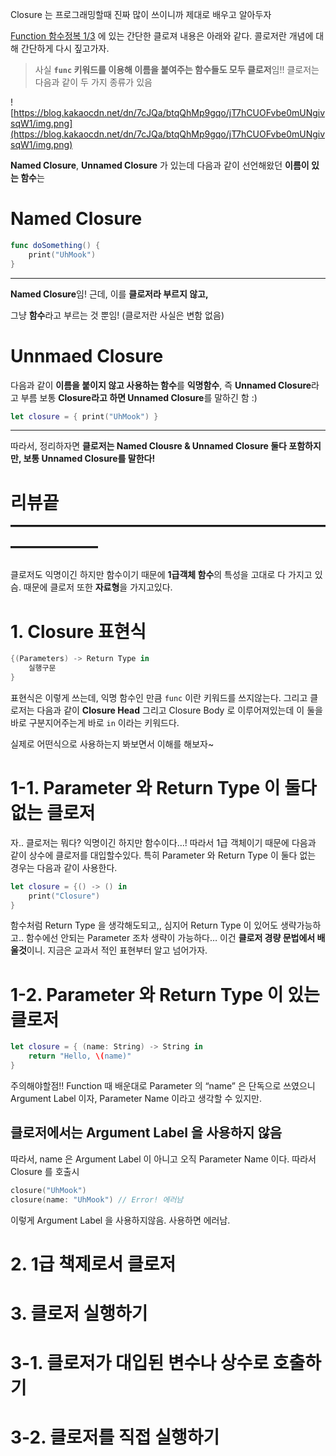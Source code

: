 Closure 는 프로그래밍할때 진짜 많이 쓰이니까 제대로 배우고 알아두자

[Function 함수정복 1/3](https://www.notion.so/Function-1-3-2bab07edc47b4fceb5d443bc062e509f) 에 있는 간단한 클로져 내용은 아래와 같다.  콜로저란 개념에 대해 간단하게 다시 짚고가자.

> 사실 **`func` 키워드를 이용해 이름을 붙여주는 함수들도 모두 클로저**임!! 클로저는 다음과 같이 두 가지 종류가 있음
> 

![https://blog.kakaocdn.net/dn/7cJQa/btqQhMp9gqo/jT7hCUOFvbe0mUNgivsqW1/img.png](https://blog.kakaocdn.net/dn/7cJQa/btqQhMp9gqo/jT7hCUOFvbe0mUNgivsqW1/img.png)

**Named Closure**, **Unnamed Closure** 가 있는데 다음과 같이 선언해왔던 **이름이 있는 함수**는

# Named Closure

```swift
func doSomething() {
    print("UhMook")
}		
```

---

**Named Closure**임! 근데, 이를 **클로저라 부르지 않고,**

그냥 **함수**라고 부르는 것 뿐임! (클로저란 사실은 변함 없음)

# Unnmaed Closure

다음과 같이 **이름을 붙이지 않고 사용하는 함수**를 **익명함수**, 즉 **Unnamed Closure**라고 부름 보통 **Closure라고 하면 Unnamed Closure**를 말하긴 함 :)

```swift
let closure = { print("UhMook") }
```

---

따라서, 정리하자면 **클로저는 Named Clousre & Unnamed Closure 둘다 포함하지만, 보통 Unnamed Closure를 말한다!**

# **리뷰끝 ———————————————————————**

클로저도 익명이긴 하지만 함수이기 때문에 **1급객체 함수**의 특성을 고대로 다 가지고 있슴.  때문에 클로저 또한 **자료형**을 가지고있다.

# 1. Closure 표현식

```swift
{(Parameters) -> Return Type in
    실행구문
}
```

표현식은 이렇게 쓰는데, 익명 함수인 만큼 `func` 이란 키워드를 쓰지않는다.  그리고 클로저는 다음과 같이 **Closure Head** 그리고 Closure Body 로 이루어져있는데 이 둘을 바로 구분지어주는게 바로 `in` 이라는 키워드다.


실제로 어떤식으로 사용하는지 봐보면서 이해를 해보자~

# 1-1. Parameter 와 Return Type 이 둘다 없는 클로저

자.. 클로저는 뭐다? 익명이긴 하지만 함수이다…! 따라서 1급 객체이기 때문에 다음과 같이 상수에 클로저를 대입할수있다.  특히 Parameter 와 Return Type 이 둘다 없는 경우는 다음과 같이 사용한다.

```swift
let closure = {() -> () in
    print("Closure")
}
```

함수처럼 Return Type 을 생각해도되고,, 심지어 Return Type 이 있어도 생략가능하고.. 함수에선 안되는 Parameter 조차 생략이 가능하다…  이건 **클로저 경량 문법에서 배울것**이니.  지금은 교과서 적인 표현부터 알고 넘어가자.

# 1-2. Parameter 와 Return Type 이 있는 클로저

```swift
let closure = { (name: String) -> String in
    return "Hello, \(name)"
}
```

주의해야할점!! Function 때 배운대로 Parameter 의 “name” 은 단독으로 쓰였으니 Argument Label 이자, Parameter Name 이라고 생각할 수 있지만.  

## **클로저에서는 Argument Label 을 사용하지 않음**

따라서, name 은 Argument Label 이 아니고 오직 Parameter Name 이다.  따라서 Closure 를 호출시

```swift
closure("UhMook")
closure(name: "UhMook") // Error! 에러남
```

이렇게 Argument Label 을 사용하지않음. 사용하면 에러남.

# 2. 1급 책제로서 클로저

# 3. 클로저 실행하기

# 3-1. 클로저가 대입된 변수나 상수로 호출하기

# 3-2. 클로저를 직접 실행하기

